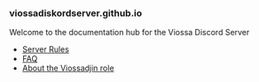 ### viossadiskordserver.github.io
Welcome to the documentation hub for the Viossa Discord Server
- [Server Rules](https://viossadiskordserver.github.io/rules)
- [FAQ](https://viossadiskordserver.github.io/faq)
- [About the Viossadjin role](https://viossadiskordserver.github.io/viossadjin)
